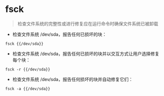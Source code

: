 # fsck

> 检查文件系统的完整性或进行修复应在运行命令时确保文件系统已被卸载

- 检查文件系统 /dev/sda，报告任何已损坏的块：

`fsck {{/dev/sda}}`

- 检查文件系统 /dev/sda，报告任何已损坏的块并以交互方式让用户选择修复每个块：

`fsck -r {{/dev/sda}}`

- 检查文件系统 /dev/sda，报告任何损坏的块并自动修复它们：

`fsck -a {{/dev/sda}}`

[#]: contributors: ([潘潘]，[Jack])